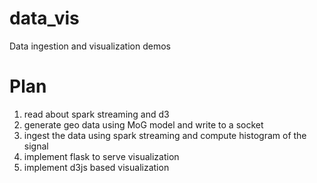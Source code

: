 # data_vis
Data ingestion and visualization demos

# Plan
1. read about spark streaming and d3
2. generate geo data using MoG model and write to a socket
3. ingest the data using spark streaming and compute histogram of the signal
4. implement flask to serve visualization 
5. implement d3js based visualization
